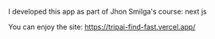 I developed this app as part of Jhon Smilga's course: next js

You can enjoy the site: https://tripai-find-fast.vercel.app/